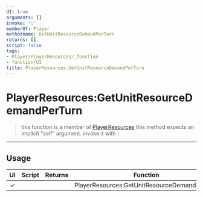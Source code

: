 ```yaml
---
UI: true
arguments: []
invoke: ':'
memberOf: Player
methodname: GetUnitResourceDemandPerTurn
returns: []
script: false
tags:
- Player/PlayerResources/_function
- function/UI
title: PlayerResources.GetUnitResourceDemandPerTurn
---
```

# PlayerResources:GetUnitResourceDemandPerTurn
> this function is a member of [PlayerResources](civ-6/lua/PlayerResources.md)
> this method expects an implicit "self" argument. invoke it with `:`
-----
## Usage
|  UI | Script | Returns | Function | Arguments |
|:---:|:------:|-------:|:--------:|:---------|
|✓| ||PlayerResources:GetUnitResourceDemandPerTurn||

